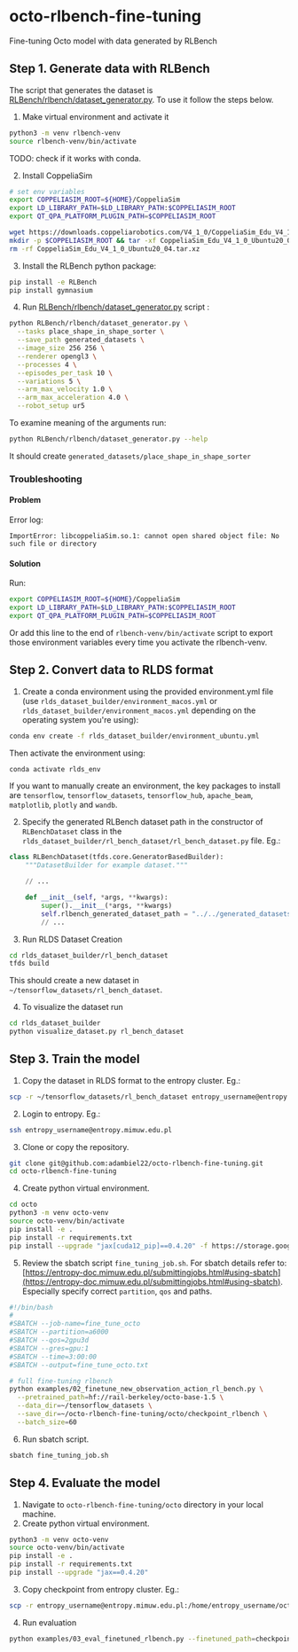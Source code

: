 # octo-rlbench-fine-tuning
Fine-tuning Octo model with data generated by RLBench


## Step 1. Generate data with RLBench

The script that generates the dataset is [RLBench/rlbench/dataset_generator.py](RLBench/rlbench/dataset_generator.py). To use it follow the steps below.

1. Make virtual environment and activate it

```bash
python3 -m venv rlbench-venv
source rlbench-venv/bin/activate
```

TODO: check if it works with conda.

2. Install CoppeliaSim

```bash
# set env variables
export COPPELIASIM_ROOT=${HOME}/CoppeliaSim
export LD_LIBRARY_PATH=$LD_LIBRARY_PATH:$COPPELIASIM_ROOT
export QT_QPA_PLATFORM_PLUGIN_PATH=$COPPELIASIM_ROOT

wget https://downloads.coppeliarobotics.com/V4_1_0/CoppeliaSim_Edu_V4_1_0_Ubuntu20_04.tar.xz
mkdir -p $COPPELIASIM_ROOT && tar -xf CoppeliaSim_Edu_V4_1_0_Ubuntu20_04.tar.xz -C $COPPELIASIM_ROOT --strip-components 1
rm -rf CoppeliaSim_Edu_V4_1_0_Ubuntu20_04.tar.xz
```

3. Install the RLBench python package:

```bash
pip install -e RLBench
pip install gymnasium
```

4. Run [RLBench/rlbench/dataset_generator.py](RLBench/rlbench/dataset_generator.py) script :
```bash
python RLBench/rlbench/dataset_generator.py \
  --tasks place_shape_in_shape_sorter \
  --save_path generated_datasets \
  --image_size 256 256 \
  --renderer opengl3 \
  --processes 4 \
  --episodes_per_task 10 \
  --variations 5 \
  --arm_max_velocity 1.0 \
  --arm_max_acceleration 4.0 \
  --robot_setup ur5
```

To examine meaning of the arguments run:
```bash
python RLBench/rlbench/dataset_generator.py --help
```

It should create `generated_datasets/place_shape_in_shape_sorter` 


### Troubleshooting

#### Problem

Error log:
```
ImportError: libcoppeliaSim.so.1: cannot open shared object file: No such file or directory
```

#### Solution

Run:
```bash
export COPPELIASIM_ROOT=${HOME}/CoppeliaSim
export LD_LIBRARY_PATH=$LD_LIBRARY_PATH:$COPPELIASIM_ROOT
export QT_QPA_PLATFORM_PLUGIN_PATH=$COPPELIASIM_ROOT
```

Or add this line to the end of `rlbench-venv/bin/activate` script to export those environment variables every time you activate the rlbench-venv.

## Step 2. Convert data to RLDS format

1. Create a conda environment using the provided environment.yml file (use `rlds_dataset_builder/environment_macos.yml` or `rlds_dataset_builder/environment_macos.yml` depending on the operating system you're using):
```bash
conda env create -f rlds_dataset_builder/environment_ubuntu.yml
```

Then activate the environment using:
```bash
conda activate rlds_env
```

If you want to manually create an environment, the key packages to install are `tensorflow`, 
`tensorflow_datasets`, `tensorflow_hub`, `apache_beam`, `matplotlib`, `plotly` and `wandb`.

2. Specify the generated RLBench dataset path in the constructor of `RLBenchDataset` class in the `rlds_dataset_builder/rl_bench_dataset/rl_bench_dataset.py` file. Eg.:

```python
class RLBenchDataset(tfds.core.GeneratorBasedBuilder):
    """DatasetBuilder for example dataset."""

    // ...

    def __init__(self, *args, **kwargs):
        super().__init__(*args, **kwargs)
        self.rlbench_generated_dataset_path = "../../generated_datasets/place_shape_in_shape_sorter"
        // ...
```


3. Run RLDS Dataset Creation
```bash
cd rlds_dataset_builder/rl_bench_dataset
tfds build
```

This should create a new dataset in `~/tensorflow_datasets/rl_bench_dataset`.

4. To visualize the dataset run

```bash
cd rlds_dataset_builder
python visualize_dataset.py rl_bench_dataset
```


## Step 3. Train the model

1. Copy the dataset in RLDS format to the entropy cluster. Eg.:

```bash
scp -r ~/tensorflow_datasets/rl_bench_dataset entropy_username@entropy.mimuw.edu.pl:/home/entropy_username/tensorflow_datasets
```

2. Login to entropy. Eg.:

```bash
ssh entropy_username@entropy.mimuw.edu.pl
```

3. Clone or copy the repository.

```bash
git clone git@github.com:adambiel22/octo-rlbench-fine-tuning.git
cd octo-rlbench-fine-tuning
```

4. Create python virtual environment.

```bash
cd octo
python3 -m venv octo-venv
source octo-venv/bin/activate
pip install -e .
pip install -r requirements.txt
pip install --upgrade "jax[cuda12_pip]==0.4.20" -f https://storage.googleapis.com/jax-releases/jax_cuda_releases.html
```

5. Review the sbatch script `fine_tuning_job.sh`. For sbatch details refer to: [https://entropy-doc.mimuw.edu.pl/submittingjobs.html#using-sbatch](https://entropy-doc.mimuw.edu.pl/submittingjobs.html#using-sbatch). Especially specify correct `partition`, `qos` and paths.
```bash
#!/bin/bash
#
#SBATCH --job-name=fine_tune_octo
#SBATCH --partition=a6000
#SBATCH --qos=2gpu3d
#SBATCH --gres=gpu:1
#SBATCH --time=3:00:00
#SBATCH --output=fine_tune_octo.txt

# full fine-tuning rlbench
python examples/02_finetune_new_observation_action_rl_bench.py \
  --pretrained_path=hf://rail-berkeley/octo-base-1.5 \
  --data_dir=~/tensorflow_datasets \
  --save_dir=~/octo-rlbench-fine-tuning/octo/checkpoint_rlbench \
  --batch_size=60
```

6. Run sbatch script.
```bash
sbatch fine_tuning_job.sh
```

## Step 4. Evaluate the model

1. Navigate to `octo-rlbench-fine-tuning/octo` directory in your local machine.
2. Create python virtual environment.
```bash
python3 -m venv octo-venv
source octo-venv/bin/activate
pip install -e .
pip install -r requirements.txt
pip install --upgrade "jax==0.4.20"
```

3. Copy checkpoint from entropy cluster. Eg.:
```bash
scp -r entropy_username@entropy.mimuw.edu.pl:/home/entropy_username/octo-rlbench-fine-tuning/octo/checkpoint_rlbench .
```

4. Run evaluation
```bash
python examples/03_eval_finetuned_rlbench.py --finetuned_path=checkpoint_rlbench
```